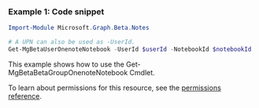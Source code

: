 ### Example 1: Code snippet

```powershellImport-Module Microsoft.Graph.Beta.Notes

# A UPN can also be used as -UserId.
Get-MgBetaUserOnenoteNotebook -UserId $userId -NotebookId $notebookId
```
This example shows how to use the Get-MgBetaBetaGroupOnenoteNotebook Cmdlet.
To learn about permissions for this resource, see the [permissions reference](/graph/permissions-reference).

